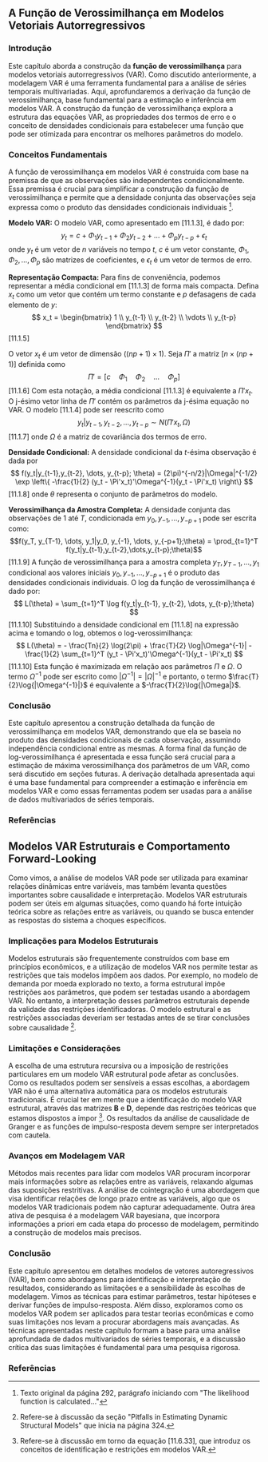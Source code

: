 ## A Função de Verossimilhança em Modelos Vetoriais Autorregressivos

### Introdução
Este capítulo aborda a construção da **função de verossimilhança** para modelos vetoriais autorregressivos (VAR). Como discutido anteriormente, a modelagem VAR é uma ferramenta fundamental para a análise de séries temporais multivariadas. Aqui, aprofundaremos a derivação da função de verossimilhança, base fundamental para a estimação e inferência em modelos VAR. A construção da função de verossimilhança explora a estrutura das equações VAR, as propriedades dos termos de erro e o conceito de densidades condicionais para estabelecer uma função que pode ser otimizada para encontrar os melhores parâmetros do modelo.

### Conceitos Fundamentais

A função de verossimilhança em modelos VAR é construída com base na premissa de que as observações são independentes condicionalmente. Essa premissa é crucial para simplificar a construção da função de verossimilhança e permite que a densidade conjunta das observações seja expressa como o produto das densidades condicionais individuais [^1].

**Modelo VAR:**
O modelo VAR, como apresentado em [11.1.3], é dado por:
$$ y_t = c + \Phi_1 y_{t-1} + \Phi_2 y_{t-2} + \dots + \Phi_p y_{t-p} + \epsilon_t $$
onde $y_t$ é um vetor de $n$ variáveis no tempo $t$, $c$ é um vetor constante, $\Phi_1, \Phi_2, \dots, \Phi_p$ são matrizes de coeficientes, e $\epsilon_t$ é um vetor de termos de erro.

**Representação Compacta:**
Para fins de conveniência, podemos representar a média condicional em [11.1.3] de forma mais compacta. Defina $x_t$ como um vetor que contém um termo constante e $p$ defasagens de cada elemento de $y$:
$$ x_t = \begin{bmatrix} 1 \\ y_{t-1} \\ y_{t-2} \\ \vdots \\ y_{t-p} \end{bmatrix} $$
[11.1.5]

O vetor $x_t$ é um vetor de dimensão $((np + 1) \times 1)$. Seja $\Pi'$ a matriz $[n \times (np + 1)]$ definida como
$$ \Pi' = [c \quad \Phi_1 \quad \Phi_2 \quad \dots \quad \Phi_p ] $$
[11.1.6]
Com esta notação, a média condicional [11.1.3] é equivalente a $\Pi'x_t$. O j-ésimo vetor linha de $\Pi'$ contém os parâmetros da j-ésima equação no VAR. O modelo [11.1.4] pode ser reescrito como
$$ y_t|y_{t-1},y_{t-2},\dots, y_{t-p} \sim N(\Pi'x_t, \Omega) $$
[11.1.7]
onde $\Omega$ é a matriz de covariância dos termos de erro.

**Densidade Condicional:**
A densidade condicional da $t$-ésima observação é dada por
$$ f(y_t|y_{t-1},y_{t-2}, \dots, y_{t-p}; \theta) = (2\pi)^{-n/2}|\Omega|^{-1/2} \exp \left\{ -\frac{1}{2} (y_t - \Pi'x_t)'\Omega^{-1}(y_t - \Pi'x_t) \right\} $$
[11.1.8]
onde $\theta$ representa o conjunto de parâmetros do modelo.

**Verossimilhança da Amostra Completa:**
A densidade conjunta das observações de $1$ até $T$, condicionada em $y_0, y_{-1}, ..., y_{-p+1}$ pode ser escrita como:
$$f(y_T, y_{T-1}, \dots, y_1|y_0, y_{-1}, \dots, y_{-p+1};\theta) = \prod_{t=1}^T f(y_t|y_{t-1},y_{t-2},\dots,y_{t-p};\theta)$$
[11.1.9]
A função de verossimilhança para a amostra completa $y_T, y_{T-1}, \dots, y_1$ condicional aos valores iniciais $y_0, y_{-1}, \dots, y_{-p+1}$ é o produto das densidades condicionais individuais. O log da função de verossimilhança é dado por:
$$ L(\theta) = \sum_{t=1}^T \log f(y_t|y_{t-1}, y_{t-2}, \dots, y_{t-p};\theta) $$
[11.1.10]
Substituindo a densidade condicional em [11.1.8] na expressão acima e tomando o log, obtemos o log-verossimilhança:
$$ L(\theta) = - \frac{Tn}{2} \log(2\pi) + \frac{T}{2} \log|\Omega^{-1}| - \frac{1}{2} \sum_{t=1}^T (y_t - \Pi'x_t)'\Omega^{-1}(y_t - \Pi'x_t) $$
[11.1.10]
Esta função é maximizada em relação aos parâmetros $\Pi$ e $\Omega$. O termo $\Omega^{-1}$ pode ser escrito como $|\Omega^{-1}| = |\Omega|^{-1}$ e portanto, o termo $\frac{T}{2}\log{|\Omega^{-1}|}$ é equivalente a $-\frac{T}{2}\log{|\Omega|}$.

### Conclusão
Este capítulo apresentou a construção detalhada da função de verossimilhança em modelos VAR, demonstrando que ela se baseia no produto das densidades condicionais de cada observação, assumindo independência condicional entre as mesmas. A forma final da função de log-verossimilhança é apresentada e essa função será crucial para a estimação de máxima verossimilhança dos parâmetros de um VAR, como será discutido em seções futuras. A derivação detalhada apresentada aqui é uma base fundamental para compreender a estimação e inferência em modelos VAR e como essas ferramentas podem ser usadas para a análise de dados multivariados de séries temporais.
### Referências
[^1]: Texto original da página 292, parágrafo iniciando com "The likelihood function is calculated..."
## Modelos VAR Estruturais e Comportamento Forward-Looking

Como vimos, a análise de modelos VAR pode ser utilizada para examinar relações dinâmicas entre variáveis, mas também levanta questões importantes sobre causalidade e interpretação. Modelos VAR estruturais podem ser úteis em algumas situações, como quando há forte intuição teórica sobre as relações entre as variáveis, ou quando se busca entender as respostas do sistema a choques específicos.

### Implicações para Modelos Estruturais

Modelos estruturais são frequentemente construídos com base em princípios econômicos, e a utilização de modelos VAR nos permite testar as restrições que tais modelos impõem aos dados. Por exemplo, no modelo de demanda por moeda explorado no texto, a forma estrutural impõe restrições aos parâmetros, que podem ser testadas usando a abordagem VAR. No entanto, a interpretação desses parâmetros estruturais depende da validade das restrições identificadoras. O modelo estrutural e as restrições associadas deveriam ser testadas antes de se tirar conclusões sobre causalidade [^texto_precedente_1].

### Limitações e Considerações

A escolha de uma estrutura recursiva ou a imposição de restrições particulares em um modelo VAR estrutural pode afetar as conclusões. Como os resultados podem ser sensíveis a essas escolhas, a abordagem VAR não é uma alternativa automática para os modelos estruturais tradicionais. É crucial ter em mente que a identificação do modelo VAR estrutural, através das matrizes **B** e **D**, depende das restrições teóricas que estamos dispostos a impor [^texto_precedente_2]. Os resultados da análise de causalidade de Granger e as funções de impulso-resposta devem sempre ser interpretados com cautela.

### Avanços em Modelagem VAR

Métodos mais recentes para lidar com modelos VAR procuram incorporar mais informações sobre as relações entre as variáveis, relaxando algumas das suposições restritivas. A análise de cointegração é uma abordagem que visa identificar relações de longo prazo entre as variáveis, algo que os modelos VAR tradicionais podem não capturar adequadamente. Outra área ativa de pesquisa é a modelagem VAR bayesiana, que incorpora informações a priori em cada etapa do processo de modelagem, permitindo a construção de modelos mais precisos.

### Conclusão

Este capítulo apresentou em detalhes modelos de vetores autoregressivos (VAR), bem como abordagens para identificação e interpretação de resultados, considerando as limitações e a sensibilidade às escolhas de modelagem. Vimos as técnicas para estimar parâmetros, testar hipóteses e derivar funções de impulso-resposta. Além disso, exploramos como os modelos VAR podem ser aplicados para testar teorias econômicas e como suas limitações nos levam a procurar abordagens mais avançadas. As técnicas apresentadas neste capítulo formam a base para uma análise aprofundada de dados multivariados de séries temporais, e a discussão crítica das suas limitações é fundamental para uma pesquisa rigorosa.

### Referências
[^texto_precedente_1]: Refere-se à discussão da seção "Pitfalls in Estimating Dynamic Structural Models" que inicia na página 324.
[^texto_precedente_2]: Refere-se à discussão em torno da equação [11.6.33], que introduz os conceitos de identificação e restrições em modelos VAR.
<!-- END -->
